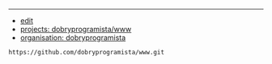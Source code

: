

---
+ [edit](https://github.com/dobryprogramista/www/edit/main/README.md)
+ [projects: dobryprogramista/www](https://github.com/dobryprogramista/www)
+ [organisation: dobryprogramista](https://github.com/dobryprogramista)
```
https://github.com/dobryprogramista/www.git
```
